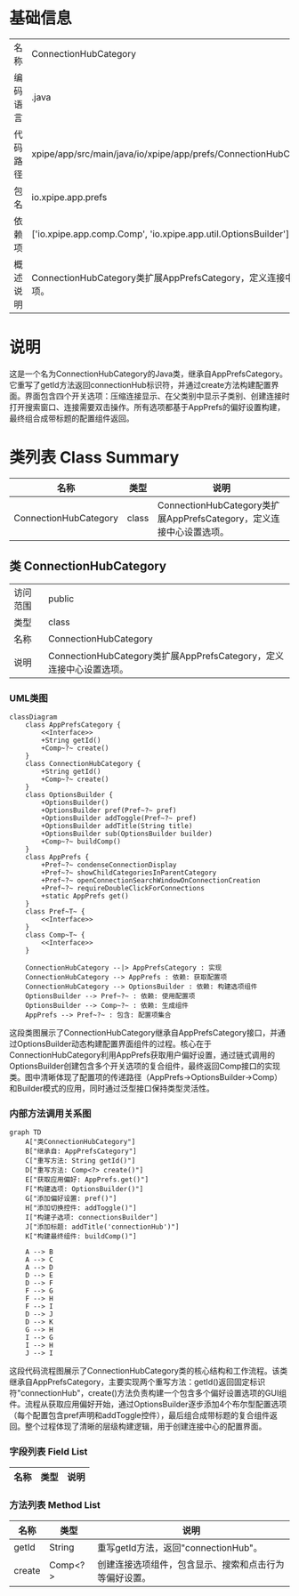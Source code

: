 # 基础信息

|      |      |
|------|------|
| 名称 | ConnectionHubCategory |
| 编码语言 | .java |
| 代码路径 | xpipe/app/src/main/java/io/xpipe/app/prefs/ConnectionHubCategory.java |
| 包名 | io.xpipe.app.prefs |
| 依赖项 | ['io.xpipe.app.comp.Comp', 'io.xpipe.app.util.OptionsBuilder'] |
| 概述说明 | ConnectionHubCategory类扩展AppPrefsCategory，定义连接中心配置选项。 |

# 说明

这是一个名为ConnectionHubCategory的Java类，继承自AppPrefsCategory。它重写了getId方法返回connectionHub标识符，并通过create方法构建配置界面。界面包含四个开关选项：压缩连接显示、在父类别中显示子类别、创建连接时打开搜索窗口、连接需要双击操作。所有选项都基于AppPrefs的偏好设置构建，最终组合成带标题的配置组件返回。

# 类列表 Class Summary

| 名称   | 类型  | 说明 |
|-------|------|-------------|
| ConnectionHubCategory | class | ConnectionHubCategory类扩展AppPrefsCategory，定义连接中心设置选项。 |



## 类 ConnectionHubCategory

|      |      |
|------|------|
| 访问范围 | public |
| 类型 | class |
| 名称 | ConnectionHubCategory |
| 说明 | ConnectionHubCategory类扩展AppPrefsCategory，定义连接中心设置选项。 |


### UML类图

```mermaid
classDiagram
    class AppPrefsCategory {
        <<Interface>>
        +String getId()
        +Comp~?~ create()
    }
    class ConnectionHubCategory {
        +String getId()
        +Comp~?~ create()
    }
    class OptionsBuilder {
        +OptionsBuilder()
        +OptionsBuilder pref(Pref~?~ pref)
        +OptionsBuilder addToggle(Pref~?~ pref)
        +OptionsBuilder addTitle(String title)
        +OptionsBuilder sub(OptionsBuilder builder)
        +Comp~?~ buildComp()
    }
    class AppPrefs {
        +Pref~?~ condenseConnectionDisplay
        +Pref~?~ showChildCategoriesInParentCategory
        +Pref~?~ openConnectionSearchWindowOnConnectionCreation
        +Pref~?~ requireDoubleClickForConnections
        +static AppPrefs get()
    }
    class Pref~T~ {
        <<Interface>>
    }
    class Comp~T~ {
        <<Interface>>
    }

    ConnectionHubCategory --|> AppPrefsCategory : 实现
    ConnectionHubCategory --> AppPrefs : 依赖: 获取配置项
    ConnectionHubCategory --> OptionsBuilder : 依赖: 构建选项组件
    OptionsBuilder --> Pref~?~ : 依赖: 使用配置项
    OptionsBuilder --> Comp~?~ : 依赖: 生成组件
    AppPrefs --> Pref~?~ : 包含: 配置项集合
```

这段类图展示了ConnectionHubCategory继承自AppPrefsCategory接口，并通过OptionsBuilder动态构建配置界面组件的过程。核心在于ConnectionHubCategory利用AppPrefs获取用户偏好设置，通过链式调用的OptionsBuilder创建包含多个开关选项的复合组件，最终返回Comp接口的实现类。图中清晰体现了配置项的传递路径（AppPrefs→OptionsBuilder→Comp）和Builder模式的应用，同时通过泛型接口保持类型灵活性。


### 内部方法调用关系图

```mermaid
graph TD
    A["类ConnectionHubCategory"]
    B["继承自: AppPrefsCategory"]
    C["重写方法: String getId()"]
    D["重写方法: Comp<?> create()"]
    E["获取应用偏好: AppPrefs.get()"]
    F["构建选项: OptionsBuilder()"]
    G["添加偏好设置: pref()"]
    H["添加切换控件: addToggle()"]
    I["构建子选项: connectionsBuilder"]
    J["添加标题: addTitle('connectionHub')"]
    K["构建最终组件: buildComp()"]

    A --> B
    A --> C
    A --> D
    D --> E
    D --> F
    F --> G
    F --> H
    F --> I
    D --> J
    D --> K
    G --> H
    I --> G
    I --> H
    J --> I
```

这段代码流程图展示了ConnectionHubCategory类的核心结构和工作流程。该类继承自AppPrefsCategory，主要实现两个重写方法：getId()返回固定标识符"connectionHub"，create()方法负责构建一个包含多个偏好设置选项的GUI组件。流程从获取应用偏好开始，通过OptionsBuilder逐步添加4个布尔型配置选项（每个配置包含pref声明和addToggle控件），最后组合成带标题的复合组件返回。整个过程体现了清晰的层级构建逻辑，用于创建连接中心的配置界面。

### 字段列表 Field List

| 名称  | 类型  | 说明 |
|-------|-------|------|

### 方法列表 Method List

| 名称  | 类型  | 说明 |
|-------|-------|------|
| getId | String | 重写getId方法，返回"connectionHub"。 |
| create | Comp<?> | 创建连接选项组件，包含显示、搜索和点击行为等偏好设置。 |





